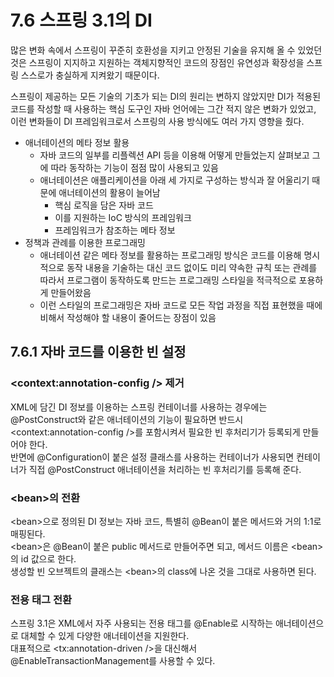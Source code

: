 # 7.6 스프링 3.1의 DI

많은 변화 속에서 스프링이 꾸준히 호환성을 지키고 안정된 기술을 유지해 올 수 있었던 것은 스프링이 지지하고 지원하는 객체지향적인 코드의 장점인 유연성과 확장성을 스프링 스스로가 충실하게 지켜왔기 때문이다.

스프링이 제공하는 모든 기술의 기초가 되는 DI의 원리는 변하지 않았지만 DI가 적용된 코드를 작성할 때 사용하는 핵심 도구인 자바 언어에는 그간 적지 않은 변화가 있었고, 이런 변화들이 DI 프레임워크로서 스프링의 사용 방식에도 여러 가지 영향을 줬다.

- 애너테이션의 메타 정보 활용
  - 자바 코드의 일부를 리플렉션 API 등을 이용해 어떻게 만들었는지 살펴보고 그에 따라 동작하는 기능이 점점 많이 사용되고 있음
  - 애너테이션은 애플리케이션을 아래 세 가지로 구성하는 방식과 잘 어울리기 때문에 애너테이션의 활용이 늘어남
    - 핵심 로직을 담은 자바 코드
    - 이를 지원하는 IoC 방식의 프레임워크
    - 프레임워크가 참조하는 메타 정보
- 정책과 관례를 이용한 프로그래밍
  - 애너테이션 같은 메타 정보를 활용하는 프로그래밍 방식은 코드를 이용해 명시적으로 동작 내용을 기술하는 대신 코드 없이도 미리 약속한 규칙 또는 관례를 따라서 프로그램이 동작하도록 만드는 프로그래밍 스타일을 적극적으로 포용하게 만들어왔음
  - 이런 스타일의 프로그래밍은 자바 코드로 모든 작업 과정을 직접 표현했을 때에 비해서 작성해야 할 내용이 줄어드는 장점이 있음

## 7.6.1 자바 코드를 이용한 빈 설정

### \<context:annotation-config /> 제거

XML에 담긴 DI 정보를 이용하는 스프링 컨테이너를 사용하는 경우에는 @PostConstruct와 같은 애너테이션의 기능이 필요하면 반드시 \<context:annotation-config />를 포함시켜서 필요한 빈 후처리기가 등록되게 만들어야 한다.  
반면에 @Configuration이 붙은 설정 클래스를 사용하는 컨테이너가 사용되면 컨테이너가 직접 @PostConstruct 애너테이션을 처리하는 빈 후처리기를 등록해 준다.

### \<bean>의 전환

\<bean>으로 정의된 DI 정보는 자바 코드, 특별히 @Bean이 붙은 메서드와 거의 1:1로 매핑된다.  
\<bean>은 @Bean이 붙은 public 메서드로 만들어주면 되고, 메서드 이름은 \<bean>의 id 값으로 한다.  
생성할 빈 오브젝트의 클래스는 \<bean>의 class에 나온 것을 그대로 사용하면 된다.

### 전용 태그 전환

스프링 3.1은 XML에서 자주 사용되는 전용 태그를 @Enable로 시작하는 애너테이션으로 대체할 수 있게 다양한 애너테이션을 지원한다.  
대표적으로 \<tx:annotation-driven />을 대신해서 @EnableTransactionManagement를 사용할 수 있다.
